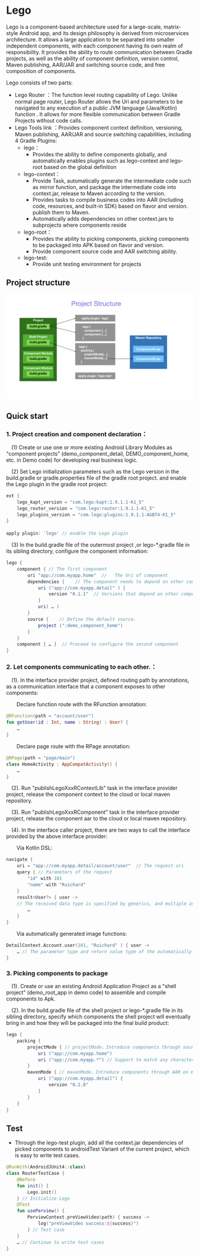 # Lego
Lego is a component-based architecture used for a large-scale, matrix-style Android app, and its design philosophy is derived from microservices architecture. It allows a large application to be separated into smaller independent components, with each component having its own realm of responsibility.
It provides the ability to route communication between Gradle projects, as well as the ability of component definition, version control, Maven publishing, AAR/JAR and switching source code, and free composition of components.

Lego consists of two parts:
* Lego Router ：The function level routing capability of Lego. Unlike normal page router, Lego Router allows the Uri and parameters to be navigated to any execution of a public JVM language (Java/Kotlin) function . It allows for more flexible communication between Gradle Projects without code calls.
* Lego Tools link ：Provides component context definition, versioning, Maven publishing, AAR/JAR and source switching capabilities, including 4 Gradle Plugins:
    + lego：
        - Provides the ability to define components globally, and automatically enables plugins such as lego-context and lego-root based on the global definition
    + lego-context：
        - Provide Task, automatically generate the intermediate code such as mirror function, and package the intermediate code into context.jar, release to Maven according to the version.
        - Provides tasks to compile business codes into AAR (including code, resources, and built-in SDK) based on flavor and version. publish them to Maven.
        - Automatically adds dependencies on other context.jars to subprojects where components reside
    + lego-root：
        - Provides the ability to picking components, picking components to be packaged into APK based on flavor and version.
        - Provide component source code and AAR switching ability.
    + lego-test:
        - Provide unit testing environment for projects

## Project structure
![Design](lego-ps.jpeg)

## Quick start
### 1. Project creation and component declaration：
&ensp;&ensp;(1) Create or use one or more existing Android Library Modules as "component projects" (demo_component_detail, DEMO_component_home, etc. in Demo code) for developing real business logic.

&ensp;&ensp;(2) Set Lego initialization parameters such as the Lego version in the build.gradle or gradle.properties file of the gradle root project. and enable the Lego plugin in the gradle root project:
```groovy
ext {
    lego_kapt_version = "com.lego:kapt:1.9.1.1-K1_5"   
    lego_router_version = "com.lego:router:1.9.1.1-K1_5"   
    lego_plugins_version = "com.lego:plugins:1.9.1.1-AGBT4-K1_5"  
} 

apply plugin: 'lego' // enable the Lego plugin
```

&ensp;&ensp;(3) In the build.gradle file of the outermost project ,or lego-*.gradle file in its sibling directory, configure the component information:
```groovy
lego {
    component { // The first component
        uri "app://com.myapp.home"  //   The Uri of component
        dependencies {    // The component needs to depend on other components
            uri ("app://com.myapp.detail" ) { 
                version "0.1.1"  // Versions that depend on other components
            }
            uri( … ) 
        }
        source {    // Define the default source.
            project (":demo_component_home") 
        }
    }
    component { … }  // Proceed to configure the second component
} 
```

### 2. Let components communicating to each other.：
&ensp;&ensp;(1). In the interface provider project, defined  routing path by annotations, as a communication interface that a component exposes to other components:

&ensp;&ensp;&ensp;&ensp;Declare function route with the RFunction annotation:
```kotlin
@RFunction(path = "account/user") 
fun getUser(id : Int, name : String) : User? { 
    …
}
```

&ensp;&ensp;&ensp;&ensp;Declare page route with the RPage annotation:
```kotlin
@RPage(path = "page/main") 
class HomeActivity : AppCompatActivity() {
    … 
}
```
&ensp;&ensp;(2). Run "publishLegoXxxRContextLib" task in the interface provider project, release the component context to the cloud or local maven repository.

&ensp;&ensp;(3). Run "publishLegoXxxRComponent" task in the interface provider project, release the component aar to the cloud or local maven repository.

&ensp;&ensp;(4). In the interface caller project, there are two ways to call the interface provided by the above interface provider:

&ensp;&ensp;&ensp;&ensp;Via Kotlin DSL:
```kotlin
navigate {
    uri = "app://com.myapp.detail/account/user"  // The request uri
    query { // Parameters of the request
        "id" with 101
        "name" with "Ruichard" 
    }
    result<User?> { user -> 
    // The received data type is specified by generics, and multiple asynchronous returns can be received as multiple results
        …
    }
} 
```

&ensp;&ensp;&ensp;&ensp;Via automatically generated image functions:
```kotlin
DetailContext.Account.user(101, "Ruichard" ) { user ->
    … // The parameter type and return value type of the automatically generated image function are clear, which is more binding than the DSL
}
```

### 3. Picking components to package
&ensp;&ensp;(1). Create or use an existing Android Application Project as a "shell project" (demo_root_app in demo code) to assemble and compile components to Apk.

&ensp;&ensp;(2).  In the build.gradle file of the shell project or lego-*.gradle file in its sibling directory, specify which components the shell project will eventually bring in and how they will be packaged into the final build product:
```groovy
lego {	
    packing {
        projectMode { // projectMode，Introduce components through source code project
            uri ("app://com.myapp.home")
            uri ("app://com.myapp.*") // Support to match any character through *
        }
        mavenMode { // mavenMode，Introduce components through AAR on maven
            uri ("app://com.myapp.detail") {
                version "0.2.0" 
            }
        }
    }
} 
```
## Test
* Through the lego-test plugin, add all the context.jar dependencies of picked components to androidTest Variant of the current project, which is easy to write test cases.
```kotlin
@RunWith(AndroidJUnit4::class)
class RouterTestCase {
    @Before
    fun init() {
        Lego.init()
    } // Initialize Lego
    @Test
    fun usePerview() {
        PerviewContext.preViewVideo(path) { success ->
            log("preViewVideo success:${success}")
        } // Test case
    }
    … // Continue to write test cases
}

```
